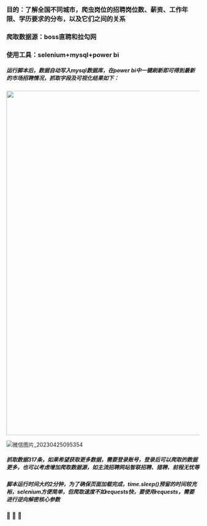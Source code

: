 


### 目的：了解全国不同城市，爬虫岗位的招聘岗位数、薪资、工作年限、学历要求的分布，以及它们之间的关系
### 爬取数据源：boss直聘和拉勾网
### 使用工具：selenium+mysql+power bi






    

    
    
    
       
       
       


##### 运行脚本后，数据自动写入mysql数据库，在power bi中一键刷新即可得到最新的市场招聘情况，抓取字段及可视化结果如下：


<img src="https://user-images.githubusercontent.com/71953710/234156424-af0fb315-8a6b-4e92-a759-a725960262c1.png" width="900px">


![微信图片_20230425095354](https://user-images.githubusercontent.com/71953710/234155233-5c5637f4-da75-49ac-9fd1-14ae65618776.png)


##### 抓取数据317条，如果希望获取更多数据，需要登录账号，登录后可以爬取的数据更多，也可以考虑增加爬取数据源，如主流招聘网站智联招聘、猎聘、前程无忧等

##### 脚本运行时间大约2分钟，为了确保页面加载完成，time.sleep()预留的时间较充裕，selenium方便简单，但爬取速度不如requests快，要使用requests，需要进行逆向解密核心参数


### 🐍 🐍 🐍
